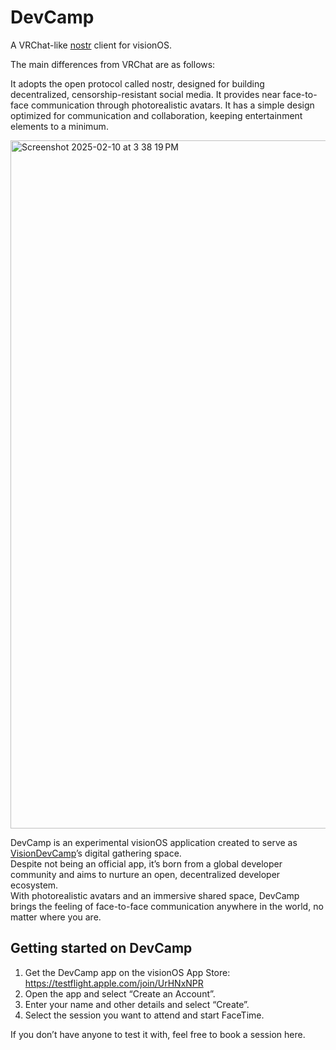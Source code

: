 # DevCamp
A VRChat-like [nostr](https://github.com/nostr-protocol/nostr) client for visionOS.

The main differences from VRChat are as follows:

It adopts the open protocol called nostr, designed for building decentralized, censorship-resistant social media.
It provides near face-to-face communication through photorealistic avatars.
It has a simple design optimized for communication and collaboration, keeping entertainment elements to a minimum.

<img width="1101" alt="Screenshot 2025-02-10 at 3 38 19 PM" src="https://github.com/user-attachments/assets/8800bad0-640e-4c69-ba07-d2c0a0c1ed0a" />


DevCamp is an experimental visionOS application created to serve as [VisionDevCamp](https://www.vdctokyo.org/en)’s digital gathering space.\
Despite not being an official app, it’s born from a global developer community and aims to nurture an open, decentralized developer ecosystem.\
With photorealistic avatars and an immersive shared space, DevCamp brings the feeling of face-to-face communication anywhere in the world, no matter where you are.

## Getting started on DevCamp
1. Get the DevCamp app on the visionOS App Store: https://testflight.apple.com/join/UrHNxNPR
2. Open the app and select “Create an Account”.
3. Enter your name and other details and select “Create”.
4. Select the session you want to attend and start FaceTime.

If you don’t have anyone to test it with, feel free to book a session here.
